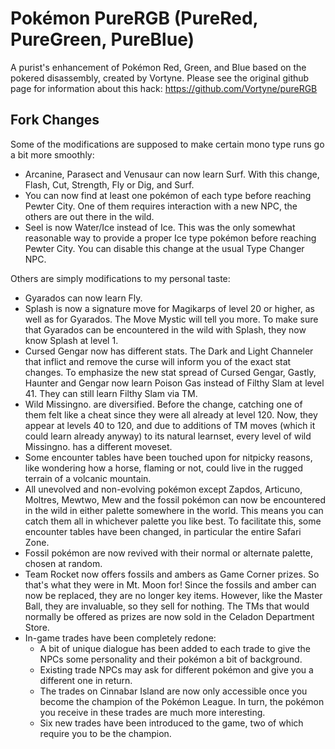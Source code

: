 # Pokémon PureRGB (PureRed, PureGreen, PureBlue)

A purist's enhancement of Pokémon Red, Green, and Blue based on the pokered disassembly, created by Vortyne. Please see the original github page for information about this hack: https://github.com/Vortyne/pureRGB

## Fork Changes

Some of the modifications are supposed to make certain mono type runs go a bit more smoothly:
- Arcanine, Parasect and Venusaur can now learn Surf. With this change,  Flash, Cut, Strength, Fly or Dig, and Surf.
- You can now find at least one pokémon of each type before reaching Pewter City. One of them requires interaction with a new NPC, the others are out there in the wild.
- Seel is now Water/Ice instead of Ice. This was the only somewhat reasonable way to provide a proper Ice type pokémon before reaching Pewter City. You can disable this change at the usual Type Changer NPC.

Others are simply modifications to my personal taste:
- Gyarados can now learn Fly.
- Splash is now a signature move for Magikarps of level 20 or higher, as well as for Gyarados. The Move Mystic will tell you more. To make sure that Gyarados can be encountered in the wild with Splash, they now know Splash at level 1.
- Cursed Gengar now has different stats. The Dark and Light Channeler that inflict and remove the curse will inform you of the exact stat changes. To emphasize the new stat spread of Cursed Gengar, Gastly, Haunter and Gengar now learn Poison Gas instead of Filthy Slam at level 41. They can still learn Filthy Slam via TM.
- Wild Missingno. are diversified. Before the change, catching one of them felt like a cheat since they were all already at level 120. Now, they appear at levels 40 to 120, and due to additions of TM moves (which it could learn already anyway) to its natural learnset, every level of wild Missingno. has a different moveset.
- Some encounter tables have been touched upon for nitpicky reasons, like wondering how a horse, flaming or not, could live in the rugged terrain of a volcanic mountain.
- All unevolved and non-evolving pokémon except Zapdos, Articuno, Moltres, Mewtwo, Mew and the fossil pokémon can now be encountered in the wild in either palette somewhere in the world. This means you can catch them all in whichever palette you like best. To facilitate this, some encounter tables have been changed, in particular the entire Safari Zone.
- Fossil pokémon are now revived with their normal or alternate palette, chosen at random.
- Team Rocket now offers fossils and ambers as Game Corner prizes. So that's what they were in Mt. Moon for! Since the fossils and amber can now be replaced, they are no longer key items. However, like the Master Ball, they are invaluable, so they sell for nothing. The TMs that would normally be offered as prizes are now sold in the Celadon Department Store.
- In-game trades have been completely redone:
  - A bit of unique dialogue has been added to each trade to give the NPCs some personality and their pokémon a bit of background.
  - Existing trade NPCs may ask for different pokémon and give you a different one in return.
  - The trades on Cinnabar Island are now only accessible once you become the champion of the Pokémon League. In turn, the pokémon you receive in these trades are much more interesting.
  - Six new trades have been introduced to the game, two of which require you to be the champion.